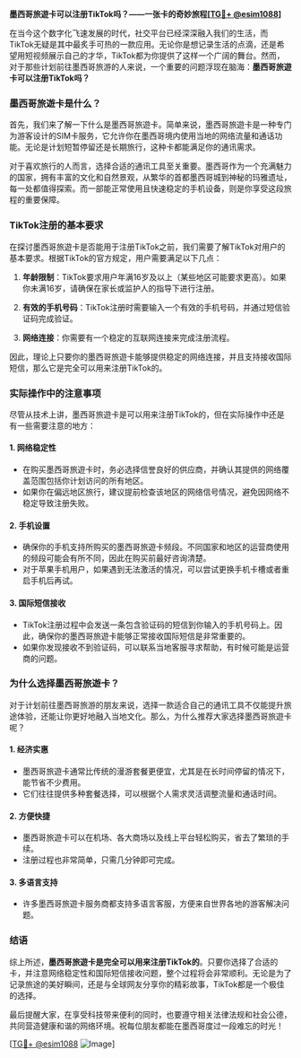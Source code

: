 **墨西哥旅遊卡可以注册TikTok吗？——一张卡的奇妙旅程[[TG💪+ @esim1088](https://t.me/s/esim1088)]**

在当今这个数字化飞速发展的时代，社交平台已经深深融入我们的生活，而TikTok无疑是其中最炙手可热的一款应用。无论你是想记录生活的点滴，还是希望用短视频展示自己的才华，TikTok都为你提供了这样一个广阔的舞台。然而，对于那些计划前往墨西哥旅游的人来说，一个重要的问题浮现在脑海：**墨西哥旅遊卡可以注册TikTok吗？**

### 墨西哥旅遊卡是什么？

首先，我们来了解一下什么是墨西哥旅遊卡。简单来说，墨西哥旅遊卡是一种专门为游客设计的SIM卡服务，它允许你在墨西哥境内使用当地的网络流量和通话功能。无论是计划短暂停留还是长期旅行，这种卡都能满足你的通讯需求。

对于喜欢旅行的人而言，选择合适的通讯工具至关重要。墨西哥作为一个充满魅力的国家，拥有丰富的文化和自然景观，从繁华的首都墨西哥城到神秘的玛雅遗址，每一处都值得探索。而一部能正常使用且快速稳定的手机设备，则是你享受这段旅程的重要保障。

### TikTok注册的基本要求

在探讨墨西哥旅遊卡是否能用于注册TikTok之前，我们需要了解TikTok对用户的基本要求。根据TikTok的官方规定，用户需要满足以下几点：

1. **年龄限制**：TikTok要求用户年满16岁及以上（某些地区可能要求更高）。如果你未满16岁，请确保在家长或监护人的指导下进行注册。
   
2. **有效的手机号码**：TikTok注册时需要输入一个有效的手机号码，并通过短信验证码完成验证。

3. **网络连接**：你需要有一个稳定的互联网连接来完成注册流程。

因此，理论上只要你的墨西哥旅遊卡能够提供稳定的网络连接，并且支持接收国际短信，那么它是完全可以用来注册TikTok的。

### 实际操作中的注意事项

尽管从技术上讲，墨西哥旅遊卡是可以用来注册TikTok的，但在实际操作中还是有一些需要注意的地方：

#### 1. 网络稳定性
   - 在购买墨西哥旅遊卡时，务必选择信誉良好的供应商，并确认其提供的网络覆盖范围包括你计划访问的所有地区。
   - 如果你在偏远地区旅行，建议提前检查该地区的网络信号情况，避免因网络不稳定导致注册失败。

#### 2. 手机设置
   - 确保你的手机支持所购买的墨西哥旅遊卡频段。不同国家和地区的运营商使用的频段可能会有所不同，因此在购买前最好咨询清楚。
   - 对于苹果手机用户，如果遇到无法激活的情况，可以尝试更换手机卡槽或者重启手机后再试。

#### 3. 国际短信接收
   - TikTok注册过程中会发送一条包含验证码的短信到你输入的手机号码上。因此，确保你的墨西哥旅遊卡能够正常接收国际短信是非常重要的。
   - 如果你发现接收不到验证码，可以联系当地客服寻求帮助，有时候可能是运营商的问题。

### 为什么选择墨西哥旅遊卡？

对于计划前往墨西哥旅游的朋友来说，选择一款适合自己的通讯工具不仅能提升旅途体验，还能让你更好地融入当地文化。那么，为什么推荐大家选择墨西哥旅遊卡呢？

#### 1. 经济实惠
   - 墨西哥旅遊卡通常比传统的漫游套餐更便宜，尤其是在长时间停留的情况下，能节省不少费用。
   - 它们往往提供多种套餐选择，可以根据个人需求灵活调整流量和通话时间。

#### 2. 方便快捷
   - 墨西哥旅遊卡可以在机场、各大商场以及线上平台轻松购买，省去了繁琐的手续。
   - 注册过程也非常简单，只需几分钟即可完成。

#### 3. 多语言支持
   - 许多墨西哥旅遊卡服务商都支持多语言客服，方便来自世界各地的游客解决问题。

### 结语

综上所述，**墨西哥旅遊卡是完全可以用来注册TikTok的**。只要你选择了合适的卡，并注意网络稳定性和国际短信接收问题，整个过程将会非常顺利。无论是为了记录旅途的美好瞬间，还是与全球网友分享你的精彩故事，TikTok都是一个极佳的选择。

最后提醒大家，在享受科技带来便利的同时，也要遵守相关法律法规和社会公德，共同营造健康和谐的网络环境。祝每位朋友都能在墨西哥度过一段难忘的时光！

[[TG💪+ @esim1088](https://t.me/s/esim1088) ![Image](https://i.postimg.cc/4NQfJmqS/Snipaste-2025-05-13-00-14-12.png)]